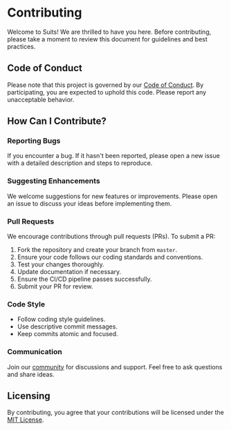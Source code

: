 # Contributing

Welcome to Suits! We are thrilled to have you here. Before contributing, please take a moment to review this document for guidelines and best practices.

## Code of Conduct

Please note that this project is governed by our [Code of Conduct](./CODE_OF_CONDUCT.md). By participating, you are expected to uphold this code. Please report any unacceptable behavior.

## How Can I Contribute?

### Reporting Bugs

If you encounter a bug. If it hasn't been reported, please open a new issue with a detailed description and steps to reproduce.

### Suggesting Enhancements

We welcome suggestions for new features or improvements. Please open an issue to discuss your ideas before implementing them.

### Pull Requests

We encourage contributions through pull requests (PRs). To submit a PR:

1. Fork the repository and create your branch from `master`.
2. Ensure your code follows our coding standards and conventions.
3. Test your changes thoroughly.
4. Update documentation if necessary.
5. Ensure the CI/CD pipeline passes successfully.
6. Submit your PR for review.

### Code Style

- Follow coding style guidelines.
- Use descriptive commit messages.
- Keep commits atomic and focused.

### Communication

Join our [community](https://community.example.com) for discussions and support. Feel free to ask questions and share ideas.

## Licensing

By contributing, you agree that your contributions will be licensed under the [MIT License](./LICENSE.txt).

